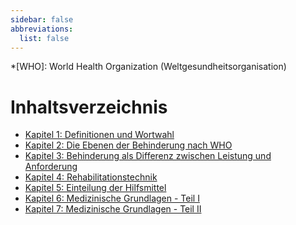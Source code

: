 ```yaml
---
sidebar: false
abbreviations:
  list: false
---
```


<!-- prettier-ignore -->
*[WHO]: World Health Organization (Weltgesundheitsorganisation)

# Inhaltsverzeichnis

* [Kapitel 1: Definitionen und Wortwahl](chapter1.md)
* [Kapitel 2: Die Ebenen der Behinderung nach WHO](chapter2.md)
* [Kapitel 3: Behinderung als Differenz zwischen Leistung und Anforderung](chapter3.md)
* [Kapitel 4: Rehabilitationstechnik](chapter4.md)
* [Kapitel 5: Einteilung der Hilfsmittel](chapter5.md)
* [Kapitel 6: Medizinische Grundlagen - Teil I](chapter6.md)
* [Kapitel 7: Medizinische Grundlagen - Teil II](chapter7.md)


<!-- prettier-ignore -->
<!-- 
| Inhaltsverzeichnis |                                                                            |
| :----------------- | -------------------------------------------------------------------------- |
| Kapitel 1          | [Definitionen und Wortwahl](chapter1.md)                                   |
| Kapitel 2          | [Die Ebenen der Behinderung nach WHO](chapter2.md)                         |
| Kapitel 3          | [Behinderung als Differenz zwischen Leistung und Anforderung](chapter3.md) |
| Kapitel 4          | [Rehabilitationstechnik](chapter4.md)                                      |
| Kapitel 5          | [Einteilung der Hilfsmittel](chapter5.md)                                  |
| Kapitel 6          | [Medizinische Grundlagen - Teil I](chapter6.md)                            |
| Kapitel 7          | [Medizinische Grundlagen - Teil II](chapter7.md)                           |
-->

<!--
| Kapitel 8          | [Die wichtigsten Arten von Behinderungen](chapter8.md)                     |
| Kapitel 9          | [Assistive Technologien - Grundlagen](chapter9.md)                         |
 -->
